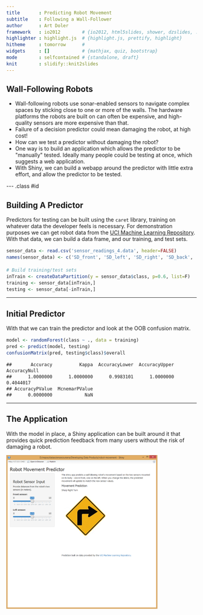 ```yaml
---
title       : Predicting Robot Movement
subtitle    : Following a Wall-Follower
author      : Art Doler
framework   : io2012        # {io2012, html5slides, shower, dzslides, ...}
highlighter : highlight.js  # {highlight.js, prettify, highlight}
hitheme     : tomorrow      # 
widgets     : []            # {mathjax, quiz, bootstrap}
mode        : selfcontained # {standalone, draft}
knit        : slidify::knit2slides
---
```

## Wall-Following Robots

- Wall-following robots use sonar-enabled sensors to navigate complex spaces by sticking close to one or more of the walls. The hardware platforms the robots are built on can often be expensive, and high-quality sensors are more expensive than that.
- Failure of a decision predictor could mean damaging the robot, at high cost!
- How can we test a predictor without damaging the robot?
- One way is to build an application which allows the predictor to be "manually" tested. Ideally many people could be testing at once, which suggests a web application.
- With Shiny, we can build a webapp around the predictor with little extra effort, and allow the predictor to be tested.

--- .class #id 

## Building A Predictor



Predictors for testing can be built using the `caret` library, training on whatever data the developer feels is necessary. For demonstration purposes we can get robot data from the [UCI Machine Learning Repository](http://archive.ics.uci.edu/ml/datasets/Wall-Following+Robot+Navigation+Data). With that data, we can build a data frame, and our training, and test sets.


```r
sensor_data <- read.csv('sensor_readings_4.data', header=FALSE)
names(sensor_data) <- c('SD_front', 'SD_left', 'SD_right', 'SD_back', 'class')

# Build training/test sets
inTrain <- createDataPartition(y = sensor_data$class, p=0.6, list=F)
training <- sensor_data[inTrain,]
testing <- sensor_data[-inTrain,]
```

---

## Initial Predictor

With that we can train the predictor and look at the OOB confusion matrix.


```r
model <- randomForest(class ~ ., data = training)
pred <- predict(model, testing)
confusionMatrix(pred, testing$class)$overall
```

```
##       Accuracy          Kappa  AccuracyLower  AccuracyUpper   AccuracyNull 
##      1.0000000      1.0000000      0.9983101      1.0000000      0.4044017 
## AccuracyPValue  McnemarPValue 
##      0.0000000            NaN
```

---

## The Application

With the model in place, a Shiny application can be built around it that provides quick prediction feedback from many users without the risk of damaging a robot.

![](assets/img/app.png)

